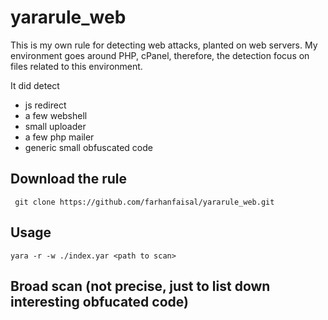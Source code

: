 # yararule_web

This is my own rule for detecting web attacks, planted on web servers. My environment goes around 
PHP, cPanel, therefore, the detection focus on files related to this environment. 

It did detect
- js redirect
- a few webshell
- small uploader
- a few php mailer
- generic small obfuscated code


## Download the rule

``` git clone https://github.com/farhanfaisal/yararule_web.git```

## Usage 

```yara -r -w ./index.yar <path to scan> ```

## Broad scan (not precise, just to list down interesting obfucated code)

```yara -r -w ./detect_generic_maliciousness_BROAD_SCAN.yar <path>